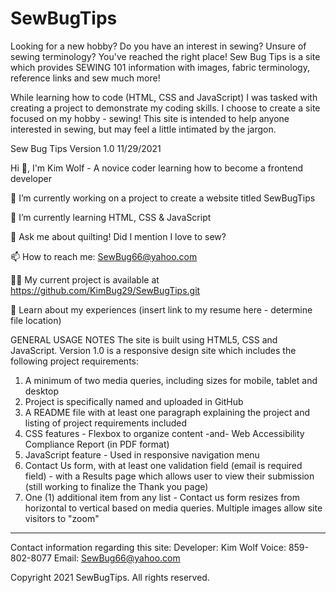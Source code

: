 # SewBugTips
Looking for a new hobby? Do you have an interest in sewing? Unsure of sewing terminology? You've reached the right place! Sew Bug Tips is a site which provides SEWING 101 information with images, fabric terminology, reference links and sew much more!

While learning how to code (HTML, CSS and JavaScript) I was tasked with creating a project to demonstrate my coding skills. I choose to create a site focused on my hobby - sewing! This site is intended to help anyone interested in sewing, but may feel a little intimated by the jargon.

Sew Bug Tips Version 1.0 11/29/2021


Hi 👋, I'm Kim Wolf - A novice coder learning how to become a frontend developer

🔭 I’m currently working on a project to create a website titled SewBugTips

🌱 I’m currently learning HTML, CSS & JavaScript

💬 Ask me about quilting! Did I mention I love to sew? 

📫 How to reach me: SewBug66@yahoo.com

👨‍💻 My current project is available at https://github.com/KimBug29/SewBugTips.git

📄 Learn about my experiences (insert link to my resume here - determine file location)

GENERAL USAGE NOTES
The site is built using HTML5, CSS and JavaScript. 
  Version 1.0 is a responsive design site which includes the following project requirements:
  1) A minimum of two media queries, including sizes for mobile, tablet and desktop
  2) Project is specifically named and uploaded in GitHub
  3) A README file with at least one paragraph explaining the project and listing of project requirements included
  4) CSS features - Flexbox to organize content -and- Web Accessibility Compliance Report (in PDF format)
  5) JavaScript feature - Used in responsive navigation menu
  6) Contact Us form, with at least one validation field (email is required field) - with a Results page which allows user to view their submission  (still working to finalize the Thank you page)
  6) One (1) additional item from any list - Contact us form resizes from horizontal to vertical based on media queries. Multiple images allow site visitors to "zoom"

  

---------------------------------------------------------------------------------------

Contact information regarding this site: 
  Developer: Kim Wolf
  Voice: 859-802-8077 
  Email: SewBug66@yahoo.com

Copyright 2021 SewBugTips. All rights reserved.
